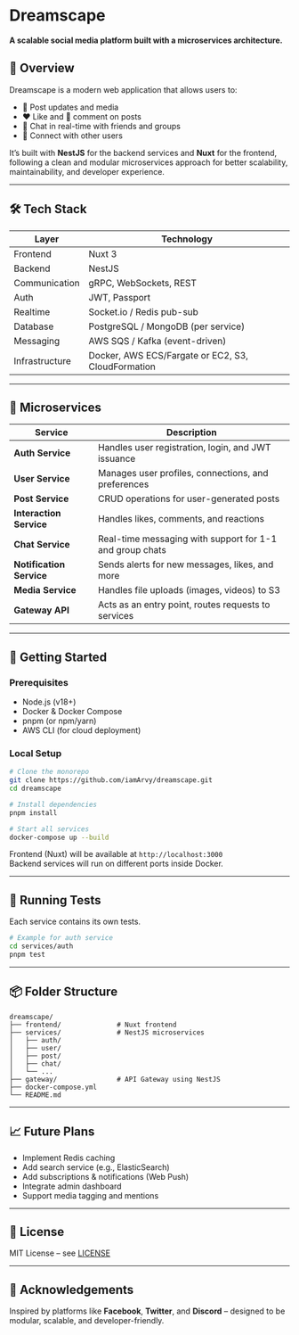 
# Dreamscape

**A scalable social media platform built with a microservices architecture.**

## 🧩 Overview

Dreamscape is a modern web application that allows users to:
- 📸 Post updates and media
- ❤️ Like and 💬 comment on posts
- 💬 Chat in real-time with friends and groups
- 👥 Connect with other users

It’s built with **NestJS** for the backend services and **Nuxt** for the frontend, following a clean and modular microservices approach for better scalability, maintainability, and developer experience.

---

## 🛠️ Tech Stack

| Layer        | Technology     |
|--------------|----------------|
| Frontend     | Nuxt 3         |
| Backend      | NestJS         |
| Communication| gRPC, WebSockets, REST |
| Auth         | JWT, Passport  |
| Realtime     | Socket.io / Redis pub-sub |
| Database     | PostgreSQL / MongoDB (per service) |
| Messaging    | AWS SQS / Kafka (event-driven) |
| Infrastructure | Docker, AWS ECS/Fargate or EC2, S3, CloudFormation |

---

## 🧱 Microservices

| Service           | Description                                             |
|-------------------|---------------------------------------------------------|
| **Auth Service**   | Handles user registration, login, and JWT issuance     |
| **User Service**   | Manages user profiles, connections, and preferences    |
| **Post Service**   | CRUD operations for user-generated posts               |
| **Interaction Service** | Handles likes, comments, and reactions           |
| **Chat Service**   | Real-time messaging with support for 1-1 and group chats |
| **Notification Service** | Sends alerts for new messages, likes, and more  |
| **Media Service**  | Handles file uploads (images, videos) to S3            |
| **Gateway API**    | Acts as an entry point, routes requests to services    |

---

## 🚀 Getting Started

### Prerequisites

- Node.js (v18+)
- Docker & Docker Compose
- pnpm (or npm/yarn)
- AWS CLI (for cloud deployment)

### Local Setup

```bash
# Clone the monorepo
git clone https://github.com/iamArvy/dreamscape.git
cd dreamscape

# Install dependencies
pnpm install

# Start all services
docker-compose up --build
```

Frontend (Nuxt) will be available at `http://localhost:3000`  
Backend services will run on different ports inside Docker.

---

## 🧪 Running Tests

Each service contains its own tests.

```bash
# Example for auth service
cd services/auth
pnpm test
```

---

## 📦 Folder Structure

```
dreamscape/
├── frontend/              # Nuxt frontend
├── services/              # NestJS microservices
│   ├── auth/
│   ├── user/
│   ├── post/
│   ├── chat/
│   └── ...
├── gateway/               # API Gateway using NestJS
├── docker-compose.yml
└── README.md
```

---

## 📈 Future Plans

- Implement Redis caching
- Add search service (e.g., ElasticSearch)
- Add subscriptions & notifications (Web Push)
- Integrate admin dashboard
- Support media tagging and mentions

---

## 📝 License

MIT License – see [LICENSE](./LICENSE)

---

## 🙌 Acknowledgements

Inspired by platforms like **Facebook**, **Twitter**, and **Discord** – designed to be modular, scalable, and developer-friendly.
